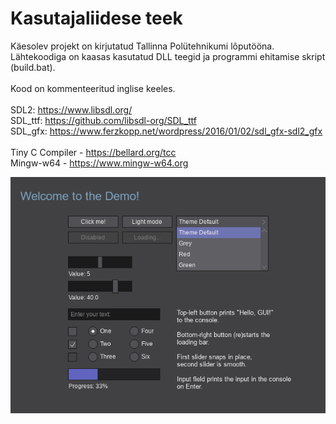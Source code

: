 # Kasutajaliidese teek
Käesolev projekt on kirjutatud Tallinna Polütehnikumi lõputööna. Lähtekoodiga on kaasas kasutatud DLL teegid ja programmi ehitamise skript (build.bat).
<br><br>
Kood on kommenteeritud inglise keeles.
<br><br>
SDL2: https://www.libsdl.org/
<br>
SDL_ttf: https://github.com/libsdl-org/SDL_ttf
<br>
SDL_gfx: https://www.ferzkopp.net/wordpress/2016/01/02/sdl_gfx-sdl2_gfx
<br><br>
Tiny C Compiler - https://bellard.org/tcc
<br>
Mingw-w64 - https://www.mingw-w64.org

![Demo Screenshot](screenshot.png)
